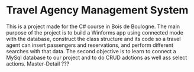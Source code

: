 # Travel Agency Management System

This is a project made for the C# course in Bois de Boulogne.
The main purpose of the project is to build a Winforms app using connected mode with the database, construct the class structure and its code so a travel agent can insert passengers and reservations, and perform different searches with that data.
The second objective is to learn to connect a MySql database to our project and to do CRUD adctions as well ass select actions.
Master-Detail ???
